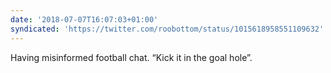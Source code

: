 ```yaml
---
date: '2018-07-07T16:07:03+01:00'
syndicated: 'https://twitter.com/roobottom/status/1015618958551109632'
---
```

Having misinformed football chat. “Kick it in the goal hole”.
